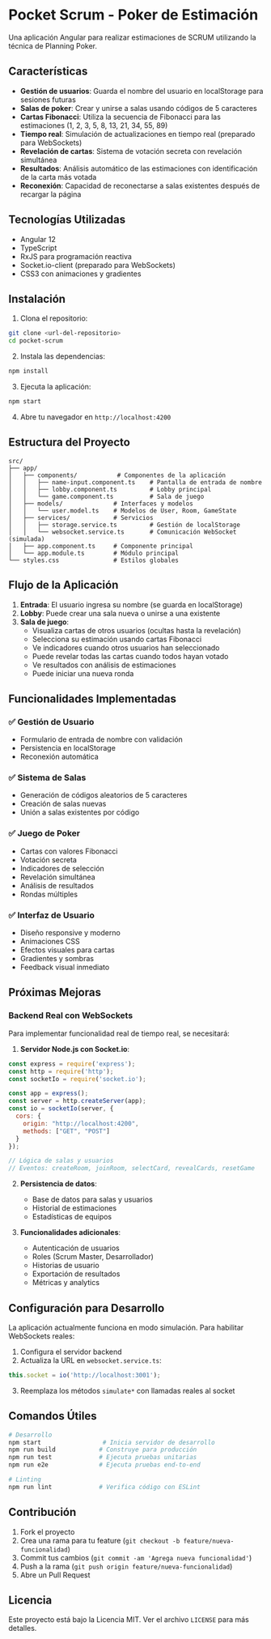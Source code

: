 # Pocket Scrum - Poker de Estimación

Una aplicación Angular para realizar estimaciones de SCRUM utilizando la técnica de Planning Poker.

## Características

- **Gestión de usuarios**: Guarda el nombre del usuario en localStorage para sesiones futuras
- **Salas de poker**: Crear y unirse a salas usando códigos de 5 caracteres
- **Cartas Fibonacci**: Utiliza la secuencia de Fibonacci para las estimaciones (1, 2, 3, 5, 8, 13, 21, 34, 55, 89)
- **Tiempo real**: Simulación de actualizaciones en tiempo real (preparado para WebSockets)
- **Revelación de cartas**: Sistema de votación secreta con revelación simultánea
- **Resultados**: Análisis automático de las estimaciones con identificación de la carta más votada
- **Reconexión**: Capacidad de reconectarse a salas existentes después de recargar la página

## Tecnologías Utilizadas

- Angular 12
- TypeScript
- RxJS para programación reactiva
- Socket.io-client (preparado para WebSockets)
- CSS3 con animaciones y gradientes

## Instalación

1. Clona el repositorio:
```bash
git clone <url-del-repositorio>
cd pocket-scrum
```

2. Instala las dependencias:
```bash
npm install
```

3. Ejecuta la aplicación:
```bash
npm start
```

4. Abre tu navegador en `http://localhost:4200`

## Estructura del Proyecto

```
src/
├── app/
│   ├── components/           # Componentes de la aplicación
│   │   ├── name-input.component.ts    # Pantalla de entrada de nombre
│   │   ├── lobby.component.ts         # Lobby principal
│   │   └── game.component.ts          # Sala de juego
│   ├── models/              # Interfaces y modelos
│   │   └── user.model.ts    # Modelos de User, Room, GameState
│   ├── services/            # Servicios
│   │   ├── storage.service.ts         # Gestión de localStorage
│   │   └── websocket.service.ts       # Comunicación WebSocket (simulada)
│   ├── app.component.ts     # Componente principal
│   └── app.module.ts        # Módulo principal
└── styles.css               # Estilos globales
```

## Flujo de la Aplicación

1. **Entrada**: El usuario ingresa su nombre (se guarda en localStorage)
2. **Lobby**: Puede crear una sala nueva o unirse a una existente
3. **Sala de juego**: 
   - Visualiza cartas de otros usuarios (ocultas hasta la revelación)
   - Selecciona su estimación usando cartas Fibonacci
   - Ve indicadores cuando otros usuarios han seleccionado
   - Puede revelar todas las cartas cuando todos hayan votado
   - Ve resultados con análisis de estimaciones
   - Puede iniciar una nueva ronda

## Funcionalidades Implementadas

### ✅ Gestión de Usuario
- Formulario de entrada de nombre con validación
- Persistencia en localStorage
- Reconexión automática

### ✅ Sistema de Salas
- Generación de códigos aleatorios de 5 caracteres
- Creación de salas nuevas
- Unión a salas existentes por código

### ✅ Juego de Poker
- Cartas con valores Fibonacci
- Votación secreta
- Indicadores de selección
- Revelación simultánea
- Análisis de resultados
- Rondas múltiples

### ✅ Interfaz de Usuario
- Diseño responsive y moderno
- Animaciones CSS
- Efectos visuales para cartas
- Gradientes y sombras
- Feedback visual inmediato

## Próximas Mejoras

### Backend Real con WebSockets
Para implementar funcionalidad real de tiempo real, se necesitará:

1. **Servidor Node.js con Socket.io**:
```javascript
const express = require('express');
const http = require('http');
const socketIo = require('socket.io');

const app = express();
const server = http.createServer(app);
const io = socketIo(server, {
  cors: {
    origin: "http://localhost:4200",
    methods: ["GET", "POST"]
  }
});

// Lógica de salas y usuarios
// Eventos: createRoom, joinRoom, selectCard, revealCards, resetGame
```

2. **Persistencia de datos**:
   - Base de datos para salas y usuarios
   - Historial de estimaciones
   - Estadísticas de equipos

3. **Funcionalidades adicionales**:
   - Autenticación de usuarios
   - Roles (Scrum Master, Desarrollador)
   - Historias de usuario
   - Exportación de resultados
   - Métricas y analytics

## Configuración para Desarrollo

La aplicación actualmente funciona en modo simulación. Para habilitar WebSockets reales:

1. Configura el servidor backend
2. Actualiza la URL en `websocket.service.ts`:
```typescript
this.socket = io('http://localhost:3001');
```
3. Reemplaza los métodos `simulate*` con llamadas reales al socket

## Comandos Útiles

```bash
# Desarrollo
npm start                 # Inicia servidor de desarrollo
npm run build            # Construye para producción
npm run test             # Ejecuta pruebas unitarias
npm run e2e              # Ejecuta pruebas end-to-end

# Linting
npm run lint             # Verifica código con ESLint
```

## Contribución

1. Fork el proyecto
2. Crea una rama para tu feature (`git checkout -b feature/nueva-funcionalidad`)
3. Commit tus cambios (`git commit -am 'Agrega nueva funcionalidad'`)
4. Push a la rama (`git push origin feature/nueva-funcionalidad`)
5. Abre un Pull Request

## Licencia

Este proyecto está bajo la Licencia MIT. Ver el archivo `LICENSE` para más detalles.
